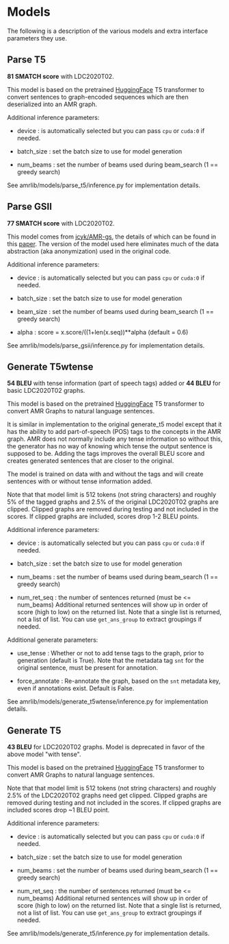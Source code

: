 # Models
The following is a description of the various models and extra interface parameters they use.

## Parse T5
**81 SMATCH score** with LDC2020T02.

This model is based on the pretrained [HuggingFace](https://github.com/huggingface/transformers)
T5 transformer to convert sentences to graph-encoded sequences which are then deserialized into
an AMR graph.

Additional inference parameters:

* device     : is automatically selected but you can pass `cpu` or `cuda:0` if needed.

* batch_size : set the batch size to use for model generation

* num_beams  : set the number of beams used during beam_search (1 == greedy search)

See amrlib/models/parse_t5/inference.py for implementation details.


## Parse GSII
**77 SMATCH score** with LDC2020T02.

This model comes from [jcyk/AMR-gs](https://github.com/jcyk/AMR-gs), the details of which can be
found in this [paper](https://arxiv.org/abs/2004.05572).  The version of the model used here eliminates
much of the data abstraction (aka anonymization) used in the original code.

Additional inference parameters:

* device     : is automatically selected but you can pass `cpu` or `cuda:0` if needed.

* batch_size : set the batch size to use for model generation

* beam_size  : set the number of beams used during beam_search (1 == greedy search)

* alpha      : score = x.score/((1+len(x.seq))**alpha (default = 0.6)


See amrlib/models/parse_gsii/inference.py for implementation details.


## Generate T5wtense
**54 BLEU** with tense information (part of speech tags) added or **44 BLEU** for basic LDC2020T02 graphs.

This model is based on the pretrained [HuggingFace](https://github.com/huggingface/transformers)
T5 transformer to convert AMR Graphs to natural language sentences.

It is similar in implementation to the original generate_t5 model except that it has the
ability to add part-of-speech (POS) tags to the concepts in the AMR graph.  AMR does not normally
include any tense information so without this, the generator has no way of knowing which tense
the output sentence is supposed to be.   Adding the tags improves the overall BLEU score and creates
generated sentences that are closer to the original.

The model is trained on data with and without the tags and will create sentences with or without
tense information added.

Note that that model limit is 512 tokens (not string characters) and roughly 5% of the tagged graphs
and 2.5% of the original LDC2020T02 graphs are clipped.  Clipped graphs are removed during testing
and not included in the scores.  If clipped graphs are included, scores drop 1-2 BLEU points.

Additional inference parameters:

* device     : is automatically selected but you can pass `cpu` or `cuda:0` if needed.

* batch_size : set the batch size to use for model generation

* num_beams  : set the number of beams used during beam_search (1 == greedy search)

* num_ret_seq : the number of sentences returned (must be <= num_beams)
Additional returned sentences will show up in order of score (high to low) on the returned list.
Note that a single list is returned, not a list of list. You can use `get_ans_group`  to extract
groupings if needed.

Additional generate parameters:

* use_tense  : Whether or not to add tense tags to the graph, prior to generation (default is True).
Note that the metadata tag `snt` for the original sentence, must be present for annotation.

* force_annotate : Re-annotate the graph, based on the `snt` metadata key, even if annotations exist.
Default is False.


See amrlib/models/generate_t5wtense/inference.py for implementation details.


## Generate T5
**43 BLEU** for LDC2020T02 graphs.  Model is deprecated in favor of the above model "with tense".

This model is based on the pretrained [HuggingFace](https://github.com/huggingface/transformers)
T5 transformer to convert AMR Graphs to natural language sentences.

Note that that model limit is 512 tokens (not string characters) and roughly 2.5% of the LDC2020T02
graphs need get clipped.  Clipped graphs are removed during testing and not included in the scores.
If clipped graphs are included scores drop ~1 BLEU point.

Additional inference parameters:

* device     : is automatically selected but you can pass `cpu` or `cuda:0` if needed.

* batch_size : set the batch size to use for model generation

* num_beams  : set the number of beams used during beam_search (1 == greedy search)

* num_ret_seq : the number of sentences returned (must be <= num_beams)
Additional returned sentences will show up in order of score (high to low) on the returned list.
Note that a single list is returned, not a list of list. You can use `get_ans_group` to extract
groupings if needed.


See amrlib/models/generate_t5/inference.py for implementation details.
